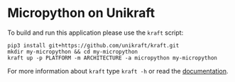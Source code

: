 # Micropython on Unikraft

To build and run this application please use the `kraft` script:

    pip3 install git+https://github.com/unikraft/kraft.git
    mkdir my-micropython && cd my-micropython
    kraft up -p PLATFORM -m ARCHITECTURE -a micropython my-micropython

For more information about `kraft` type ```kraft -h``` or read the
[documentation](http://docs.unikraft.org).
